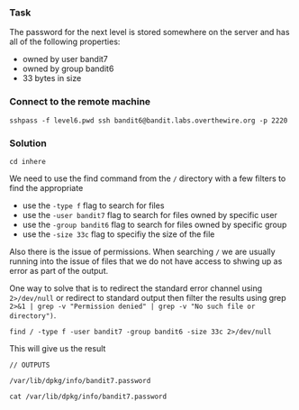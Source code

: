 ### Task

The password for the next level is stored somewhere on the server and has all of the following properties:

- owned by user bandit7
- owned by group bandit6
- 33 bytes in size

### Connect to the remote machine

```
sshpass -f level6.pwd ssh bandit6@bandit.labs.overthewire.org -p 2220
```

### Solution

```
cd inhere
```

We need to use the find command from the `/` directory with a few filters to find the appropriate

- use the `-type f` flag to search for files
- use the `-user bandit7` flag to search for files owned by specific user
- use the `-group bandit6` flag to search for files owned by specific group
- use the `-size 33c` flag to specifiy the size of the file

Also there is the issue of permissions. When searching `/` we are usually running into the issue of files that we do not have access to shwing up as error as part of the output.

One way to solve that is to redirect the standard error channel using `2>/dev/null` or redirect to standard output then filter the results using grep `2>&1 | grep -v "Permission denied" | grep -v "No such file or directory")`.

```
find / -type f -user bandit7 -group bandit6 -size 33c 2>/dev/null
```

This will give us the result

```
// OUTPUTS

/var/lib/dpkg/info/bandit7.password
```

```
cat /var/lib/dpkg/info/bandit7.password
```
